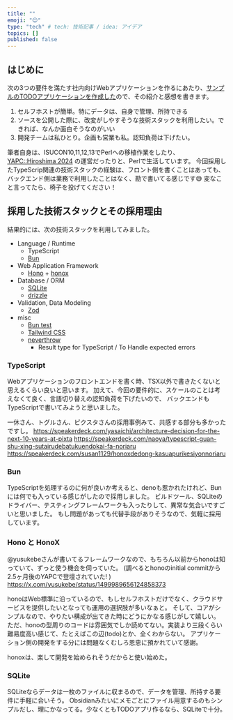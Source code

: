 ```yaml
---
title: ""
emoji: "😊"
type: "tech" # tech: 技術記事 / idea: アイデア
topics: []
published: false
---
```


## はじめに

次の3つの要件を満たす社内向けWebアプリケーションを作るにあたり、[サンプルのTODOアプリケーションを作成した](https://github.com/kfly8/sample-todoapp-honox-zod-drizzle)ので、その紹介と感想を書きます。

1. セルフホストが簡単。特にデータは、自身で管理、所持できる
2. ソースを公開した際に、改変がしやすそうな技術スタックを利用したい。できれば、なんか面白そうなのがいい
3. 開発チームは私ひとり。企画も営業も私。認知負荷は下げたい。

筆者自身は、ISUCON10,11,12,13でPerlへの移植作業をしたり、[YAPC::Hiroshima 2024](https://yapcjapan.org/2024hiroshima/) の運営だったりと、Perlで生活しています。
今回採用したTypeScrip関連の技術スタックの経験は、フロント側を書くことはあっても、バックエンド側は業務で利用したことはなく、勘で書いてる感じです😅
変なこと言ってたら、椅子を投げてください！

## 採用した技術スタックとその採用理由

結果的には、次の技術スタックを利用してみました。

- Language / Runtime
    - TypeScript
    - [Bun](https://bun.sh/)
- Web Application Framework
    - [Hono](https://hono.dev/) + [honox](https://github.com/honojs/honox)
- Database / ORM
    - [SQLite](https://www.sqlite.org/)
    - [drizzle](https://orm.drizzle.team/)
- Validation, Data Modeling
    - [Zod](https://zod.dev/)
- misc
    - [Bun test](https://bun.sh/docs/cli/test)
    - [Tailwind CSS](https://tailwindcss.com/)
    - [neverthrow](https://github.com/supermacro/neverthrow)
        - Result type for TypeScript / To Handle expected errors

### TypeScript

Webアプリケーションのフロントエンドを書く時、TSX以外で書きたくないと思えるくらい良いと思います。
加えて、今回の要件的に、スケールのことは考えなくて良く、言語切り替えの認知負荷を下げたいので、
バックエンドもTypeScriptで書いてみようと思いました。

一休さん、トグルさん、ピクスタさんの採用事例みて、共感する部分も多かったですし。
https://speakerdeck.com/yasaichi/architecture-decision-for-the-next-10-years-at-pixta
https://speakerdeck.com/naoya/typescript-guan-shu-xing-sutairudebatukuendokai-fa-noriaru
https://speakerdeck.com/susan1129/honoxdedong-kasuapurikesiyonnoriaru

### Bun

TypeScriptを処理するのに何が良いか考えると、denoも惹かれたけれど、Bunには何でも入っている感じがしたので採用しました。
ビルドツール、SQLiteのドライバー、テスティングフレームワークも入ったりして、異常な気合いですごいと思いました。
もし問題があっても代替手段がありそうなので、気軽に採用しています。

### Hono と HonoX

@yusukebeさんが書いてるフレームワークなので、もちろん以前からhonoは知っていて、ずっと使う機会を伺っていた。
(調べるとhonoのinitial commitから2.5ヶ月後のYAPCで登壇されていた! )
https://x.com/yusukebe/status/1499989656124858373

honoはWeb標準に沿っているので、もしセルフホストだけでなく、クラウドサービスを提供したいとなっても運用の選択肢が多いなぁと。
そして、コアがシンプルなので、やりたい構成が出てきた時にどうにかなる感じがして嬉しい。
ただ、honoの型周りのコードは雰囲気でしか読めてない。実装より三段くらい難易度高い感じて、たとえばこの辺(todo)とか、全くわからない。
アプリケーション側の開発をする分には問題なくむしろ恩恵に預かれていて感謝。

honoxは、楽して開発を始められそうだからと使い始めた。

### SQLite

SQLiteならデータは一枚のファイルに収まるので、データを管理、所持する要件に手軽に合いそう。
Obsidianみたいにメモごとにファイル用意するのもシンプルだし、理にかなってる。少なくともTODOアプリ作るなら、SQLiteで十分。

